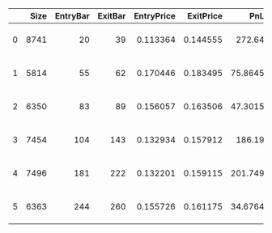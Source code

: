 |    |   Size |   EntryBar |   ExitBar |   EntryPrice |   ExitPrice |      PnL |   ReturnPct | EntryTime           | ExitTime            | Duration         |
|---:|-------:|-----------:|----------:|-------------:|------------:|---------:|------------:|:--------------------|:--------------------|:-----------------|
|  0 |   8741 |         20 |        39 |     0.113364 |    0.144555 | 272.64   |   0.275139  | 2022-07-06 00:00:00 | 2022-07-25 00:00:00 | 19 days 00:00:00 |
|  1 |   5814 |         55 |        62 |     0.170446 |    0.183495 |  75.8645 |   0.0765554 | 2022-08-10 00:00:00 | 2022-08-17 00:00:00 | 7 days 00:00:00  |
|  2 |   6350 |         83 |        89 |     0.156057 |    0.163506 |  47.3015 |   0.047733  | 2022-09-07 00:00:00 | 2022-09-13 00:00:00 | 6 days 00:00:00  |
|  3 |   7454 |        104 |       143 |     0.132934 |    0.157912 | 186.19   |   0.187902  | 2022-09-28 00:00:00 | 2022-11-06 00:00:00 | 39 days 00:00:00 |
|  4 |   7496 |        181 |       222 |     0.132201 |    0.159115 | 201.749  |   0.203586  | 2022-12-14 00:00:00 | 2023-01-24 00:00:00 | 41 days 00:00:00 |
|  5 |   6363 |        244 |       260 |     0.155726 |    0.161175 |  34.6764 |   0.0349955 | 2023-02-15 00:00:00 | 2023-03-03 00:00:00 | 16 days 00:00:00 |